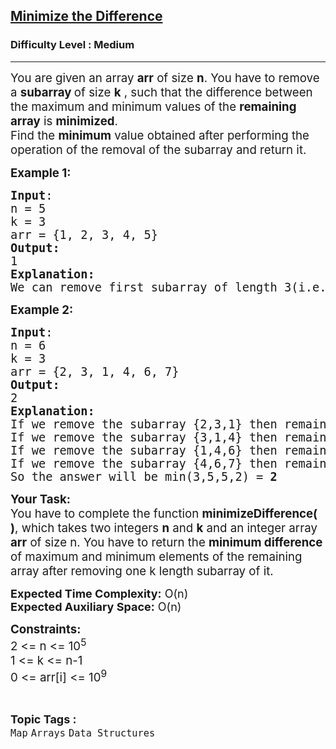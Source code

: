 <h2><a href="https://www.geeksforgeeks.org/problems/minimize-the-difference/1">Minimize the Difference</a></h2><h3>Difficulty Level : Medium</h3><hr><div class="problems_problem_content__Xm_eO"><p><span style="font-size: 14pt;">You are given an array <strong>arr</strong> of size <strong>n</strong>. You have to remove a <strong>subarray </strong>of size <strong>k</strong> , such that the difference between the maximum and minimum values of the <strong>remaining array</strong> is <strong>minimized</strong>. <br>Find the <strong>minimum</strong> value obtained after performing the operation of the removal of the subarray and return it.</span></p>
<p><span style="font-size: 14pt;"><strong>Example 1:</strong></span></p>
<pre><span style="font-size: 14pt;"><strong>Input</strong>:<br>n = 5<br>k = 3<br>arr = {1, 2, 3, 4, 5}<br><strong>Output:</strong> <br>1<br><strong>Explanation:</strong> <br>We can remove first subarray of length 3(i.e. {1, 2, 3}) then remaining array will be {4,5} and the difference of maximum and minimum element will be<strong> 1</strong> i.e 5 - 4 = <strong>1</strong></span></pre>
<p><span style="font-size: 14pt;"><strong>Example 2:</strong></span></p>
<pre><span style="font-size: 14pt;"><strong>Input</strong>:<br>n = 6<br>k = 3<br>arr = {2, 3, 1, 4, 6, 7}<br><strong>Output:</strong> <br>2<br><strong>Explanation:</strong><br>If we remove the subarray {2,3,1} then remaining array will be {4,6,7} and the difference  = 7-4 = 3<br>If we remove the subarray {3,1,4} then remaining array will be {2,6,7} and the difference  = 7-2 = 5<br>If we remove the subarray {1,4,6} then remaining array will be {2,3,7} and the difference  = 7-2 = 5<br>If we remove the subarray {4,6,7} then remaining array will be {2,3,1} and the difference  = 3-1 = 2<br>So the answer will be min(3,5,5,2) = <strong>2</strong></span></pre>
<p><span style="font-size: 14pt;"><strong>Your Task:&nbsp;<br></strong>You have to complete the function <strong>minimizeDifference( )</strong>, which takes two integers <strong>n</strong> and <strong>k</strong> and an integer array <strong>arr</strong> of size n. You have to return the <strong>minimum difference</strong> of maximum and minimum elements of the remaining array after removing one k length subarray of it.</span></p>
<p><span style="font-size: 14pt;"><strong style="font-size: 18px;">Expected Time Complexity:</strong><span style="font-size: 18px;">&nbsp;O(n)</span><br style="font-size: 18px;"><strong style="font-size: 18px;">Expected Auxiliary Space:</strong><span style="font-size: 18px;">&nbsp;O(n)</span></span></p>
<p><span style="font-size: 14pt;"><strong>Constraints:<br></strong>2 &lt;= n &lt;= 10<sup>5</sup><br>1 &lt;= k &lt;= n-1<br>0 &lt;= arr[i] &lt;= 10<sup>9</sup></span></p></div><br><p><span style=font-size:18px><strong>Topic Tags : </strong><br><code>Map</code>&nbsp;<code>Arrays</code>&nbsp;<code>Data Structures</code>&nbsp;